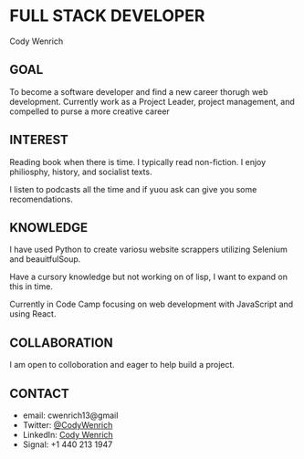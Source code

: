# FULL STACK DEVELOPER
Cody Wenrich

## GOAL
To become a software developer and find a new career thorugh web development.
Currently work as a Project Leader, project management, and compelled to purse a more creative career

## INTEREST
Reading book when there is time. I typically read non-fiction. I enjoy philiosphy, history, and socialist texts.

I listen to podcasts all the time and if yuou ask can give you some recomendations.

## KNOWLEDGE
I have used Python to create variosu website scrappers utilizing Selenium and beauitfulSoup.

Have a cursory knowledge but not working on of lisp, I want to expand on this in time.

Currently in Code Camp focusing on web development with JavaScript and using React.

## COLLABORATION
I am open to colloboration and eager to help build a project.

## CONTACT
- email: cwenrich13@gmail
- Twitter: [@CodyWenrich](https://twitter.com/CodyWenrich)
- LinkedIn: [Cody Wenrich](https://www.linkedin.com/in/cody-wenrich-864733254/)
- Signal: +1 440 213 1947
